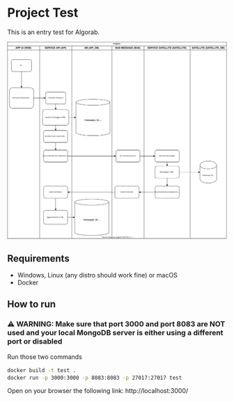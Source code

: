 # Project Test

This is an entry test for Algorab.

![project schema](assets/schema.svg "Schema")

## Requirements

* Windows, Linux (any distro should work fine) or macOS
* Docker

## How to run

### ⚠️ WARNING: Make sure that port 3000 and port 8083 are **NOT** used and your local MongoDB server is either using a different port or disabled

Run those two commands

```sh
docker build -t test .
docker run -p 3000:3000 -p 8083:8083 -p 27017:27017 test
```

Open on your browser the following link: http://localhost:3000/